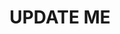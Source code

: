 ---
guid: "E9465F3B-03AD-489C-80A5-11AA8012ADAD"
title: UPDATE ME
description: UPDATE ME
pubDate: "Tue, 16 Jan 2024 18:00:00 -0500"
itunes-explicit: "no"
itunes-episode: 111
itunes-episodeType: full

# More info
youtube-full: UPDATE ME
discussion: UPDATE ME

# Timeline
timeline:
  - seconds: 0
    title: Intro

# File information
enclosure-url: "https://media.phor.net/csh/2024-01-16-episode-111.m4a"
enclosure-length: UPDATE ME
enclosure-type: "audio/x-m4a"
itunes-duration: UPDATE ME

# CSH information
badges:
  - type: stayed-to-end
    recipient: fulldecent
  - type: stayed-to-end
    recipient: dtedesco1
---